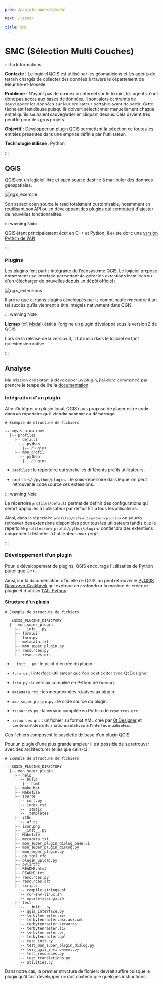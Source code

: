 ```yaml
---
prev: /projets-annexes/modal

next: /liens/

title: SMC
---
```


# SMC (Sélection Multi Couches)

::: tip Informations

**Contexte** : Le logiciel QGIS est utilisé par les géomaticiens et les agents de terrain chargés de collecter des données à travers le département de Meurthe-et-Moselle.

**Problème** : N'ayant pas de connexion internet sur le terrain, les agents n'ont donc pas accès aux bases de données. Il sont alors contraints de sauvegader les données sur leur ordinateur portable avant de partir. Cette tâche est fastidieuse puisqu'ils doivent sélectionner manuellement chaque entité qu'ils souhaient sauvegarder en cliquant dessus. Cela devient très pénible pour des gros projets.

**Objectif** : Développer un plugin QGIS permettant la sélection de toutes les entitées présentes dans une emprise définie par l'utilisateur.

**Technologie utilisée** : Python

:::

## QGIS

[QGIS](https://qgis.org) est un logiciel libre et open source destiné à manipuler des données géospatiales.

<img src="../assets/images/qgis_exemple.png" title="Exemple de projet QGIS" alt="qgis_exemple" data-align="center">

Son aspect open source le rend totalement customisable, notamment en réutilisant [son API](https://qgis.org/api/) ou en développant des plugins qui permettent d'ajouter de nouvelles fonctionnalités.

::: warning Note

QGIS étant principalement écrit en C++ et Python, il existe donc une [version Python de l'API](https://qgis.org/pyqgis/3.0/)

:::

### Plugins

Les plugins font partie intégrante de l'écosystème QGIS. Le logiciel propose notamment une interface permettant de gérer les extentions installées ou d'en télécharger de nouvelles depuis un dépôt officiel :

<img src="../assets/images/qgis_extensions.png" title="L'interface de gestion des extensions dans QGIS" alt="qgis_extensions" data-align="center">

Il arrive que certains plugins développés par la communauté rencontrent un tel succès qu'ils viennent à être intégrés nativement dans QGIS.

::: warning Note

**Lizmap** (cf. [Modal](/projets-annexes/modal#lizmap)) était à l'origine un plugin développé sous la version 2 de QGIS. 

Lors de la release de la version 3, il fut inclu dans le logiciel en tant qu'extension native.

:::

## Analyse

Ma mission consistant à développer un plugin, j'ai donc commencé par prendre le temps de lire la [documentation](https://docs.qgis.org/3.10/fr/docs/index.html)

### Intégration d'un plugin

Afin d'intégrer un plugin local, QGIS nous propose de placer notre code dans un répertoire qu'il viendra scanner au démarrage.

```shell
# Exemple de structure de fichiers

-- $QGIS_DIRECTORY
  |-- profiles
    |-- default
      |-- python
        |-- plugins
    |-- mon_profil
      |-- python
        |-- plugins
```

* `profiles` : le répertoire qui stocke les différents profils utilisateurs.

* `profiles/*/python/plugins` : le sous-répertoire dans lequel on peut retrouver le code source des extensions.

::: warning Note

Le répertoire `profiles/default` permet de définir des configurations qui seront appliqués à l'utilisateur par défaut ET à tous les utilisateurs.

Ainsi, dans le répertoire `profiles/default/python/plugins` on pourra retrouver des extensions disponibles pour tous les utilisateurs tandis que le répertoire `profiles/mon_profil/python/plugins` contiendra des extentions uniquement destinées à l'utilisateur *mon_profil*.

:::

### Développement d'un plugin

Pour le développement de plugins, QGIS encourage l'utilisation de Python plutôt que C++.

Ainsi, sur la documentation officielle de QGIS, on peut retrouver le [PyQGIS Developer Cookbook](https://docs.qgis.org/3.10/en/docs/pyqgis_developer_cookbook/index.html) qui explique en profondeur la manière de créer un plugin et d'utiliser [l'API Python](https://qgis.org/pyqgis/3.0/)

#### Structure d'un plugin

```shell
# Exemple de structure de fichiers

-- $QGIS_PLUGINS_DIRECTORY
  |-- mon_super_plugin
    |-- __init__.py
    |-- form.ui
    |-- form.py
    |-- metadata.txt
    |-- mon_super_plugin.py
    |-- resources.py
    |-- resources.qrc
```

* `__init__.py` : le point d'entrée du plugin.

* `form.ui` : l'interface utilisateur que l'on peut éditer avec [Qt Designer](https://doc.qt.io/qt-5/qtdesigner-manual.html).

* `form.py` : la version compilée en Python de `form.ui`.

* `metadata.txt` : les métadonnées relatives au plugin.

* `mon_super_plugin.py` : le code source du plugin.

* `resources.py` : la version compilée en Python de `resources.qrc`

* `resources.qrc` : un fichier au format XML créé par [Qt Designer](https://doc.qt.io/qt-5/qtdesigner-manual.html) et contenant des informations relatives à l'interface utilisateur.

Ces fichiers composent le squelette de base d'un plugin QGIS. 

Pour un plugin d'une plus grande ampleur il est possible de se retrouver avec des architectures telles que celle-ci : 

```shell
# Exemple de structure de fichiers

-- $QGIS_PLUGINS_DIRECTORY
  |-- mon_super_plugin
    |-- help
      |-- build
        |-- html
    |-- make.bat
    |-- Makefile
    |-- source
      |-- conf.py
      |-- index.rst
      |-- _static
      |-- _templates
    |-- i18n
      |-- af.ts
    |-- icon.png
    |-- __init__.py
    |-- Makefile
    |-- metadata.txt
    |-- mon_super_plugin_dialog_base.ui
    |-- mon_super_plugin_dialog.py
    |-- mon_super_plugin.py
    |-- pb_tool.cfg
    |-- plugin_upload.py
    |-- pylintrc
    |-- README.html
    |-- README.txt
    |-- resources.py
    |-- resources.qrc
    |-- scripts
      |-- compile-strings.sh
      |-- run-env-linux.sh
      |-- update-strings.sh
    |-- test
      |-- __init__.py
      |-- qgis_interface.py
      |-- tenbytenraster.asc
      |-- tenbytenraster.asc.aux.xml
      |-- tenbytenraster.keywords
      |-- tenbytenraster.lic
      |-- tenbytenraster.prj
      |-- tenbytenraster.qml
      |-- test_init.py
      |-- test_mon_super_plugin_dialog.py
      |-- test_qgis_environment.py
      |-- test_resources.py
      |-- test_translations.py
      |-- utilities.py
```

Dans notre cas, la premier structure de fichiers devrait suffire puisque le plugin qu'il faut développer ne doit contenir que quelques instructions.
